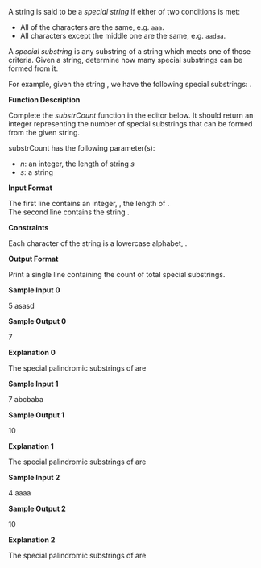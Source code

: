 A string is said to be a  _special string_  if either of two conditions is met:

-   All of the characters are the same, e.g.  `aaa`.
-   All characters except the middle one are the same, e.g.  `aadaa`.

A  _special substring_  is any substring of a string which meets one of those criteria. Given a string, determine how many special substrings can be formed from it.

For example, given the string  , we have the following special substrings:  .

**Function Description**

Complete the  _substrCount_  function in the editor below. It should return an integer representing the number of special substrings that can be formed from the given string.

substrCount has the following parameter(s):

-   _n_: an integer, the length of string  _s_
-   _s_: a string

**Input Format**

The first line contains an integer,  , the length of  .  
The second line contains the string  .

**Constraints**

  
Each character of the string is a lowercase alphabet,  .

**Output Format**

Print a single line containing the count of total special substrings.

**Sample Input 0**

5
asasd

**Sample Output 0**

7 

**Explanation 0**

The special palindromic substrings of  are

**Sample Input 1**

7
abcbaba

**Sample Output 1**

10 

**Explanation 1**

The special palindromic substrings of  are

**Sample Input 2**

4
aaaa

**Sample Output 2**

10

**Explanation 2**

The special palindromic substrings of  are
<!--stackedit_data:
eyJoaXN0b3J5IjpbMTk4NTY0NDg3OV19
-->
